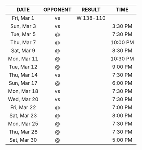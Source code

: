 |    DATE     |          OPPONENT          |  RESULT   |   TIME   |
|:-----------:|:--------------------------:|:---------:|:--------:|
| Fri, Mar 1  |    vs [](/r/mavericks)     | W 138-110 |          |
| Sun, Mar 3  |     vs [](/r/warriors)     |           | 3:30 PM  |
| Tue, Mar 5  |   @ [](/r/clevelandcavs)   |           | 7:30 PM  |
| Thu, Mar 7  |   @ [](/r/denvernuggets)   |           | 10:00 PM |
| Sat, Mar 9  |       @ [](/r/suns)        |           | 8:30 PM  |
| Mon, Mar 11 |      @ [](/r/ripcity)      |           | 10:30 PM |
| Tue, Mar 12 |     @ [](/r/utahjazz)      |           | 9:00 PM  |
| Thu, Mar 14 |       vs [](/r/suns)       |           | 7:30 PM  |
| Sun, Mar 17 | @ [](/r/washingtonwizards) |           | 6:00 PM  |
| Mon, Mar 18 |  vs [](/r/detroitpistons)  |           | 7:30 PM  |
| Wed, Mar 20 |     vs [](/r/mkebucks)     |           | 7:30 PM  |
| Fri, Mar 22 |  @ [](/r/detroitpistons)   |           | 7:00 PM  |
| Sat, Mar 23 |   @ [](/r/chicagobulls)    |           | 8:00 PM  |
| Mon, Mar 25 |   @ [](/r/atlantahawks)    |           | 7:30 PM  |
| Thu, Mar 28 |   @ [](/r/atlantahawks)    |           | 7:30 PM  |
| Sat, Mar 30 |   @ [](/r/nolapelicans)    |           | 5:00 PM  |